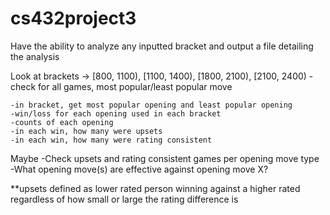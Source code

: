 # cs432project3
Have the ability to analyze any inputted bracket and output a file detailing 
the analysis 

Look at brackets -> [800, 1100), [1100, 1400), [1800, 2100), [2100, 2400) 
	-check for all games, most popular/least popular move


	-in bracket, get most popular opening and least popular opening 
	-win/loss for each opening used in each bracket
	-counts of each opening
	-in each win, how many were upsets
	-in each win, how many were rating consistent


Maybe 
	-Check upsets and rating consistent games per opening move type
	-What opening move(s) are effective against opening move X? 

**upsets defined as lower rated person winning against a higher rated regardless 
  of how small or large the rating difference is 
